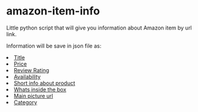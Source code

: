 # amazon-item-info
Little python script that will give you information about Amazon item by url link.

Information will be save in json file as:
<li><a href="#Title">Title</a></li>
<li><a href="#Price">Price</a></li>
<li><a href="#Review">Review Rating</a></li>
<li><a href="#Availability">Availability</a></li>
<li><a href="#Short info about product">Short info about product</a></li>
<li><a href="#Whats inside the box">Whats inside the box</a></li>
<li><a href="#main picture url">Main picture url</a></li>
<li><a href="#main picture url">Category</a></li>

